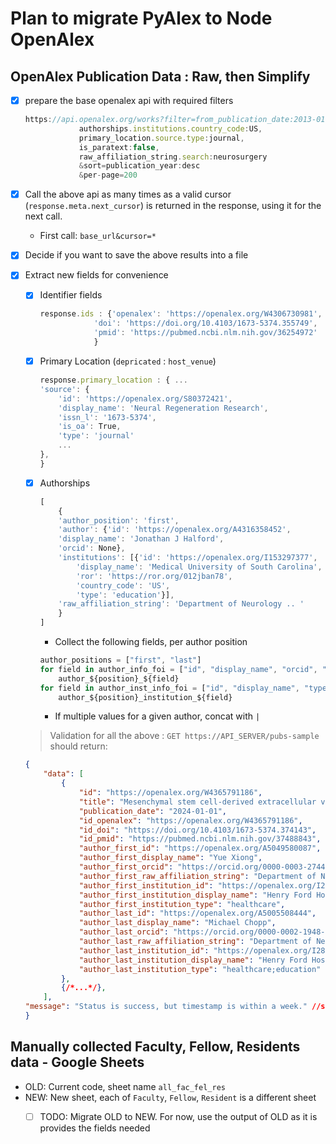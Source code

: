 # Plan to migrate PyAlex to Node OpenAlex

## OpenAlex Publication Data : Raw, then Simplify
 - [x] prepare the base openalex api with required filters
    ```js
    https://api.openalex.org/works?filter=from_publication_date:2013-01-01,
                authorships.institutions.country_code:US,
                primary_location.source.type:journal,
                is_paratext:false,
                raw_affiliation_string.search:neurosurgery
                &sort=publication_year:desc
                &per-page=200
    ```
 - [x] Call the above api as many times as a valid cursor (`response.meta.next_cursor`) is returned in the response, using it for the next call.
    - First call: `base_url&cursor=*`
 - [x] Decide if you want to save the above results into a file
 - [x] Extract new fields for convenience
    - [x] Identifier fields
        ```js
        response.ids : {'openalex': 'https://openalex.org/W4306730981',
                    'doi': 'https://doi.org/10.4103/1673-5374.355749',
                    'pmid': 'https://pubmed.ncbi.nlm.nih.gov/36254972'
                    }
        ```
    - [x] Primary Location (`depricated` : `host_venue`)
        ```js
        response.primary_location : { ...
        'source': {
            'id': 'https://openalex.org/S80372421',
            'display_name': 'Neural Regeneration Research',
            'issn_l': '1673-5374',
            'is_oa': True,
            'type': 'journal'
            ...
        },
        }
        ```
    - [x] Authorships 
        ```js
        [
            {
            'author_position': 'first',
            'author': {'id': 'https://openalex.org/A4316358452',
            'display_name': 'Jonathan J Halford',
            'orcid': None},
            'institutions': [{'id': 'https://openalex.org/I153297377',
                'display_name': 'Medical University of South Carolina',
                'ror': 'https://ror.org/012jban78',
                'country_code': 'US',
                'type': 'education'}],
            'raw_affiliation_string': 'Department of Neurology .. '
            }
        ]
        ```
         - Collect the following fields, per author position
        ```js
        author_positions = ["first", "last"]
        for field in author_info_foi = ["id", "display_name", "orcid", "raw_affiliation_string"]:
            author_${position}_${field}
        for field in author_inst_info_foi = ["id", "display_name", "type"]
            author_${position}_institution_${field}
        ```
        - If multiple values for a given author, concat with `|`

    > Validation for all the above :
    `GET https://API_SERVER/pubs-sample` should return:

    ```json
    {
        "data": [
            {
                "id": "https://openalex.org/W4365791186",
                "title": "Mesenchymal stem cell-derived extracellular vesicles as a cell-free therapy for traumatic brain injury via neuroprotection and neurorestoration",
                "publication_date": "2024-01-01",
                "id_openalex": "https://openalex.org/W4365791186",
                "id_doi": "https://doi.org/10.4103/1673-5374.374143",
                "id_pmid": "https://pubmed.ncbi.nlm.nih.gov/37488843",
                "author_first_id": "https://openalex.org/A5049580087",
                "author_first_display_name": "Yue Xiong",
                "author_first_orcid": "https://orcid.org/0000-0003-2744-6566",
                "author_first_raw_affiliation_string": "Department of Neurosurgery, Henry Ford Hospital, Detroit, MI, USA",
                "author_first_institution_id": "https://openalex.org/I2803043754",
                "author_first_institution_display_name": "Henry Ford Hospital",
                "author_first_institution_type": "healthcare",
                "author_last_id": "https://openalex.org/A5005508444",
                "author_last_display_name": "Michael Chopp",
                "author_last_orcid": "https://orcid.org/0000-0002-1948-4493",
                "author_last_raw_affiliation_string": "Department of Neurology, Henry Ford Hospital, Detroit, MI, USA; Department of Physics, Oakland University, Rochester, MI, USA",
                "author_last_institution_id": "https://openalex.org/I2803043754;https://openalex.org/I177721651",
                "author_last_institution_display_name": "Henry Ford Hospital;Oakland University",
                "author_last_institution_type": "healthcare;education"
            },
            {/*...*/},
        ],
    "message": "Status is success, but timestamp is within a week." //similar status about recency
    }
    ```

 ## Manually collected Faculty, Fellow, Residents data - Google Sheets

  - OLD: Current code, sheet name `all_fac_fel_res`
  - NEW: New sheet, each of `Faculty`, `Fellow`, `Resident` is a different sheet
    - [ ] TODO: Migrate OLD to NEW. For now, use the output of OLD as it is provides the fields needed


